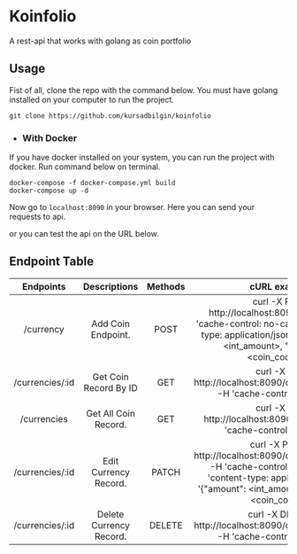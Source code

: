 # Koinfolio

A rest-api that works with golang as coin portfolio

## Usage

Fist of all, clone the repo with the command below. You must have golang installed on your computer to run the project.

```shell
git clone https://github.com/kursadbilgin/koinfolio
```

+ ### With Docker

If you have docker installed on your system, you can run the project with docker. Run command below on terminal.

````shell
docker-compose -f docker-compose.yml build  
docker-compose up -d
````

Now go to `localhost:8090` in your browser. Here you can send your requests to api.

or you can test the api on the URL below.

## Endpoint Table

|       Endpoints        |      Descriptions       | Methods |                                                                                  cURL example                                                                                   |
|:----------------------:|:-----------------------:|:-------:|:-------------------------------------------------------------------------------------------------------------------------------------------------------------------------------:|
|       /currency        |   Add Coin Endpoint.    |  POST   |     curl -X POST http://localhost:8090/currency -H 'cache-control: no-cache' -H 'content-type: application/json' -d '{ "amount": <int_amount>, "coin_code": <coin_code>"}''     |
|    /currencies/:id     |  Get Coin Record By ID  |   GET   |                                                curl -X GET http://localhost:8090/currencies/<db_id> -H 'cache-control: no-cache'                                                |
|      /currencies       |  Get All Coin Record.   |   GET   |                                                   curl -X GET http://localhost:8090/currencies/ -H 'cache-control: no-cache'                                                    |
|    /currencies/:id     |  Edit Currency Record.  |  PATCH  | curl -X PATCH http://localhost:8090/currencies/<db_id> -H 'cache-control: no-cache' -H 'content-type: application/json' -d '{"amount": <int_amount>, "coin_code": <coin_code>}' |
|    /currencies/:id     | Delete Currency Record. | DELETE  |                                              curl -X DELETE http://localhost:8090/currencies/<db_id> -H 'cache-control: no-cache'                                               |



